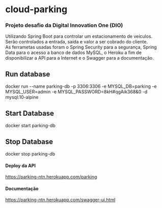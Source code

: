 # cloud-parking
### Projeto desafio da Digital Innovation One (DIO)


Utilizando Spring Boot para controlar um estacionamento de veículos. Serão controlados a entrada, saída e valor a ser cobrado do cliente.  
As ferrametas usadas foram  o Spring Security  para a segurança, Spring Data para o acesso a banco de dados MySQL, o Heroku a fim de disponibilizar a API para a Internet e o Swagger para a documentação.

## Run database                                                                                                    
docker run --name parking-db -p 3306:3306 -e MYSQL_DB=parking -e MYSQL_USER=admin -e MYSQL_PASSWORD=8kH#qgAik368&0 -d mysql:10-alpine

## Start Database
docker start parking-db

## Stop Database
docker stop parking-db

#### Deploy da API
https://parking-ntn.herokuapp.com/parking

#### Documentação
https://parking-ntn.herokuapp.com/swagger-ui.html
